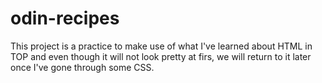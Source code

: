 # odin-recipes

This project is a practice to make use of what I've learned about HTML in TOP and even though it will not look pretty at firs, we will return to it later once I've gone through some CSS.
